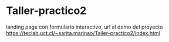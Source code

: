 # Taller-practico2
 landing page con formulario interactivo,
 url al demo del proyecto https://teclab.uct.cl/~sarita.marinao/Taller-practico2/index.html
